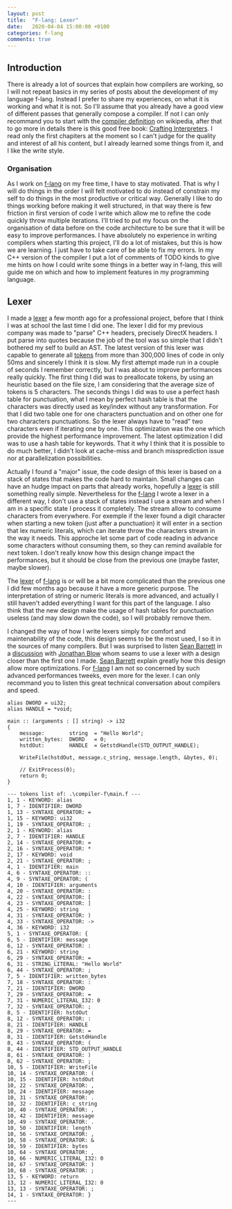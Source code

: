 ```yaml
---
layout: post
title:  "F-lang: Lexer"
date:   2020-04-04 15:00:00 +0100
categories: f-lang
comments: true
---
```

## Introduction
There is already a lot of sources that explain how compilers are working, so I will not repeat basics in my series of
posts about the development of my language f-lang. Instead I prefer to share my experiences, on what it is working and
what it is not. So I'll assume that you already have a good view of different passes that generally compose a compiler.
If not I can only recommand you to start with the [compiler definition] on wikipedia, after that to go more in details
there is this good free book: [Crafting Interpreters]. I read only the first chapiters at the moment so I can't judge
for the quality and interest of all his content, but I already learned some things from it, and I like the write style.

### Organisation
As I work on [f-lang] on my free time, I have to stay motivated. That is why I will do things in the order I will felt
motivated to do instead of constrain my self to do things in the most productive or critical way. Generally I like
to do things working before making it well structured, in that way there is few friction in first version of code I
write which allow me to refine the code quickly throw multiple iterations. I'll tried to put my focus on the
organisation of data before on the code architecture to be sure that it will be easy to improve performances. I have
absolutely no experience in writing compilers when starting this project, I'll do a lot of mistakes, but this is how we
are learning. I just have to take care of be able to fix my errors. In my C++ version of the compiler I put a lot of
comments of TODO kinds to give me hints on how I could write some things in a better way in f-lang, this will guide me
on which and how to implement features in my programming language.

## Lexer
I made a [lexer] a few month ago for a professional project, before that I think I was at school the last time I did
one. The lexer I did for my previous company was made to "parse" C++ headers, precisely DirectX headers. I put parse
into quotes because the job of the tool was so simple that I didn't bothered my self to build an AST. The latest
version of this lexer was capable to generate all [tokens] from more than 300,000 lines of code in only 50ms and
sincerely I think it is slow. My first attempt made run in a couple of seconds I remember correctly, but I was about to
improve performances really quickly. The first thing I did was to preallocate tokens, by using an heuristic based on
the file size, I am considering that the average size of tokens is 5 characters. The seconds things I did was to use
a perfect hash table for punctuation, what I mean by perfect hash table is that the characters was directly used as
key/index without any transformation. For that I did two table one for one characters punctuation and on other one
for two characters punctuations. So the lexer always have to "read" two characters even if iterating one by one. This
optimization was the one which provide the highest performance improvement. The latest optimization I did was to use a
hash table for keywords. That it why I think that it is possible to do much better, I didn't look at cache-miss and
branch missprediction issue nor at parallelization possibilities.

Actually I found a "major" issue, the code design of this lexer is based on a stack of states that makes the code hard
to maintain. Small changes can have an hudge impact on parts that already works, hopefully a [lexer] is still something
really simple. Nevertheless for the [f-lang] I wrote a lexer in a different way, I don't use a stack of states instead
I use a stream and when I am in a specific state I process it completely. The stream allow to consume characters from
everywhere. For exemple if the lexer found a digit character when starting a new token (just after a punctuation) it
will enter in a section that lex numeric literals, which can iterate throw the characters stream in the way it needs.
This approche let some part of code reading in advance some characters without consuming them, so they can remind
available for next token. I don't really know how this design change impact the performances, but it should be close
from the previous one (maybe faster, maybe slower).

The [lexer] of [f-lang] is or will be a bit more complicated than the previous one I did few months ago because it have
a more generic purpose. The interpretation of string or numeric literals is more advanced, and actually I still haven't
added everything I want for this part of the language. I also think that the new design make the usage of hash tables
for punctuation useless (and may slow down the code), so I will probably remove them.

I changed the way of how I write lexers simply for comfort and maintenability of the code, this design seems to be the
most used, I so it in the sources of many compilers. But I was surprised to listen [Sean Barrett] in a [discussion]
with [Jonathan Blow] whom seams to use a lexer with a design closer than the first one I made. [Sean Barrett] explain
greatly how this design allow more optimizations. For [f-lang] I am not so concerned by such advanced performances
tweeks, even more for the lexer. I can only recommand you to listen this great technical conversation about compilers
and speed.

```
alias DWORD = ui32;
alias HANDLE = *void;

main :: (arguments : [] string) -> i32
{
    message:        string  = "Hello World";
    written_bytes:  DWORD   = 0;
    hstdOut:        HANDLE  = GetstdHandle(STD_OUTPUT_HANDLE);

    WriteFile(hstdOut, message.c_string, message.length, &bytes, 0);

    // ExitProcess(0);
    return 0;
}
```

```
--- tokens list of: .\compiler-f\main.f ---
1, 1 - KEYWORD: alias
1, 7 - IDENTIFIER: DWORD
1, 13 - SYNTAXE_OPERATOR: =
1, 15 - KEYWORD: ui32
1, 19 - SYNTAXE_OPERATOR: ;
2, 1 - KEYWORD: alias
2, 7 - IDENTIFIER: HANDLE
2, 14 - SYNTAXE_OPERATOR: =
2, 16 - SYNTAXE_OPERATOR: *
2, 17 - KEYWORD: void
2, 21 - SYNTAXE_OPERATOR: ;
4, 1 - IDENTIFIER: main
4, 6 - SYNTAXE_OPERATOR: ::
4, 9 - SYNTAXE_OPERATOR: (
4, 10 - IDENTIFIER: arguments
4, 20 - SYNTAXE_OPERATOR: :
4, 22 - SYNTAXE_OPERATOR: [
4, 23 - SYNTAXE_OPERATOR: ]
4, 25 - KEYWORD: string
4, 31 - SYNTAXE_OPERATOR: )
4, 33 - SYNTAXE_OPERATOR: ->
4, 36 - KEYWORD: i32
5, 1 - SYNTAXE_OPERATOR: {
6, 5 - IDENTIFIER: message
6, 12 - SYNTAXE_OPERATOR: :
6, 21 - KEYWORD: string
6, 29 - SYNTAXE_OPERATOR: =
6, 31 - STRING_LITERAL: "Hello World"
6, 44 - SYNTAXE_OPERATOR: ;
7, 5 - IDENTIFIER: written_bytes
7, 18 - SYNTAXE_OPERATOR: :
7, 21 - IDENTIFIER: DWORD
7, 29 - SYNTAXE_OPERATOR: =
7, 31 - NUMERIC_LITERAL_I32: 0
7, 32 - SYNTAXE_OPERATOR: ;
8, 5 - IDENTIFIER: hstdOut
8, 12 - SYNTAXE_OPERATOR: :
8, 21 - IDENTIFIER: HANDLE
8, 29 - SYNTAXE_OPERATOR: =
8, 31 - IDENTIFIER: GetstdHandle
8, 43 - SYNTAXE_OPERATOR: (
8, 44 - IDENTIFIER: STD_OUTPUT_HANDLE
8, 61 - SYNTAXE_OPERATOR: )
8, 62 - SYNTAXE_OPERATOR: ;
10, 5 - IDENTIFIER: WriteFile
10, 14 - SYNTAXE_OPERATOR: (
10, 15 - IDENTIFIER: hstdOut
10, 22 - SYNTAXE_OPERATOR: ,
10, 24 - IDENTIFIER: message
10, 31 - SYNTAXE_OPERATOR: .
10, 32 - IDENTIFIER: c_string
10, 40 - SYNTAXE_OPERATOR: ,
10, 42 - IDENTIFIER: message
10, 49 - SYNTAXE_OPERATOR: .
10, 50 - IDENTIFIER: length
10, 56 - SYNTAXE_OPERATOR: ,
10, 58 - SYNTAXE_OPERATOR: &
10, 59 - IDENTIFIER: bytes
10, 64 - SYNTAXE_OPERATOR: ,
10, 66 - NUMERIC_LITERAL_I32: 0
10, 67 - SYNTAXE_OPERATOR: )
10, 68 - SYNTAXE_OPERATOR: ;
13, 5 - KEYWORD: return
13, 12 - NUMERIC_LITERAL_I32: 0
13, 13 - SYNTAXE_OPERATOR: ;
14, 1 - SYNTAXE_OPERATOR: }
---
```

[Crafting Interpreters]: https://craftinginterpreters.com/
[compiler definition]: https://en.wikipedia.org/wiki/Compiler
[f-lang]: https://github.com/Flamaros/f-lang
[lexer]: https://en.wikipedia.org/wiki/Lexical_analysis
[tokens]: https://en.wikipedia.org/wiki/Lexical_analysis#Token
[discussion]: https://www.youtube.com/watch?reload=9&v=rq1DRuB9p7w
[Sean Barrett]: https://nothings.org
[Jonathan Blow]: https://en.wikipedia.org/wiki/Jonathan_Blow